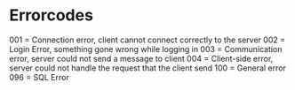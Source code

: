 # Errorcodes
001 = Connection error, client cannot connect correctly to the server
002 = Login Error, something gone wrong while logging in
003 = Communication error, server could not send a message to client
004 = Client-side error, server could not handle the request that the client send
100 = General error
096 = SQL Error